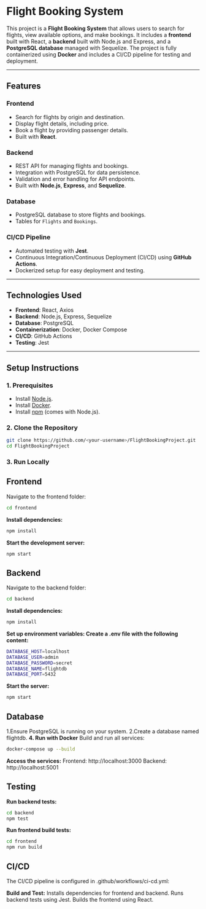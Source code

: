 # Flight Booking System

This project is a **Flight Booking System** that allows users to search for flights, view available options, and make bookings. It includes a **frontend** built with React, a **backend** built with Node.js and Express, and a **PostgreSQL database** managed with Sequelize. The project is fully containerized using **Docker** and includes a CI/CD pipeline for testing and deployment.

---

## **Features**
### **Frontend**
- Search for flights by origin and destination.
- Display flight details, including price.
- Book a flight by providing passenger details.
- Built with **React**.

### **Backend**
- REST API for managing flights and bookings.
- Integration with PostgreSQL for data persistence.
- Validation and error handling for API endpoints.
- Built with **Node.js**, **Express**, and **Sequelize**.

### **Database**
- PostgreSQL database to store flights and bookings.
- Tables for `Flights` and `Bookings`.

### **CI/CD Pipeline**
- Automated testing with **Jest**.
- Continuous Integration/Continuous Deployment (CI/CD) using **GitHub Actions**.
- Dockerized setup for easy deployment and testing.

---

## **Technologies Used**
- **Frontend**: React, Axios
- **Backend**: Node.js, Express, Sequelize
- **Database**: PostgreSQL
- **Containerization**: Docker, Docker Compose
- **CI/CD**: GitHub Actions
- **Testing**: Jest

---

## **Setup Instructions**

### **1. Prerequisites**
- Install [Node.js](https://nodejs.org/).
- Install [Docker](https://www.docker.com/).
- Install [npm](https://www.npmjs.com/) (comes with Node.js).

### **2. Clone the Repository**
```bash
git clone https://github.com/<your-username>/FlightBookingProject.git
cd FlightBookingProject
```
### **3. Run Locally**
## **Frontend**
Navigate to the frontend folder:
```bash
cd frontend
```
**Install dependencies:**
```bash
npm install
```
**Start the development server:**
```bash
npm start
```
## **Backend**
Navigate to the backend folder:
```bash
cd backend
```
**Install dependencies:**
```bash
npm install
```
**Set up environment variables: Create a .env file with the following content:**
```bash
DATABASE_HOST=localhost
DATABASE_USER=admin
DATABASE_PASSWORD=secret
DATABASE_NAME=flightdb
DATABASE_PORT=5432
```
**Start the server:**
```bash
npm start
```
## **Database**
1.Ensure PostgreSQL is running on your system.
2.Create a database named flightdb.
**4. Run with Docker**
Build and run all services:
```bash
docker-compose up --build
```
**Access the services:**
Frontend: http://localhost:3000
Backend: http://localhost:5001
## **Testing**
**Run backend tests:**
```bash
cd backend
npm test
```
**Run frontend build tests:**
```bash
cd frontend
npm run build
```
## **CI/CD**
The CI/CD pipeline is configured in .github/workflows/ci-cd.yml:

**Build and Test:**
Installs dependencies for frontend and backend.
Runs backend tests using Jest.
Builds the frontend using React.
